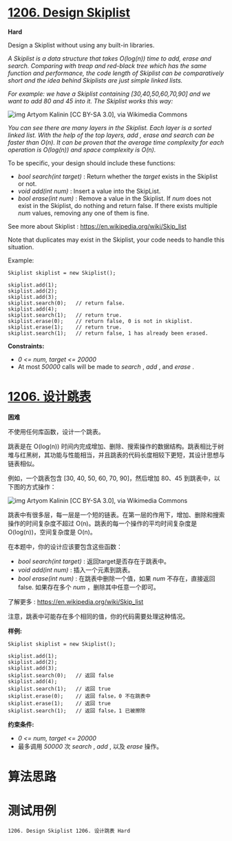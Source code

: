 # [1206. Design Skiplist][enTitle]

**Hard**

Design a Skiplist without using any built-in libraries.

 *A Skiplist is a data structure that takes O(log(n)) time to add, erase and search. Comparing with treap and red-black tree which has the same function and performance, the code length of Skiplist can be comparatively short and the idea behind Skiplists are just simple linked lists.* 

 *For example: we have a Skiplist containing [30,40,50,60,70,90] and we want to add 80 and 45 into it. The Skiplist works this way:* 

![img](https://assets.leetcode.com/uploads/2019/09/27/1506_skiplist.gif) Artyom Kalinin [CC BY-SA 3.0], via Wikimedia Commons

 *You can see there are many layers in the Skiplist. Each layer is a sorted linked list. With the help of the top layers, add , erase and search can be faster than O(n). It can be proven that the average time complexity for each operation is O(log(n)) and space complexity is O(n).* 

To be specific, your design should include these functions:

-  *bool search(int target)*  : Return whether the  *target*  exists in the Skiplist or not. 
-  *void add(int num)* : Insert a value into the SkipList.  
-  *bool erase(int num)* : Remove a value in the Skiplist. If  *num*  does not exist in the Skiplist, do nothing and return false. If there exists multiple  *num*  values, removing any one of them is fine.

See more about Skiplist : https://en.wikipedia.org/wiki/Skip_list

Note that duplicates may exist in the Skiplist, your code needs to handle this situation.



Example:

```
Skiplist skiplist = new Skiplist();

skiplist.add(1);
skiplist.add(2);
skiplist.add(3);
skiplist.search(0);   // return false.
skiplist.add(4);
skiplist.search(1);   // return true.
skiplist.erase(0);    // return false, 0 is not in skiplist.
skiplist.erase(1);    // return true.
skiplist.search(1);   // return false, 1 has already been erased.
```



**Constraints:** 

-  *0 <= num, target <= 20000*  
- At most  *50000*  calls will be made to  *search* ,  *add* , and  *erase* .


# [1206. 设计跳表][cnTitle]

**困难**

不使用任何库函数，设计一个跳表。

跳表是在 O(log(n)) 时间内完成增加、删除、搜索操作的数据结构。跳表相比于树堆与红黑树，其功能与性能相当，并且跳表的代码长度相较下更短，其设计思想与链表相似。

例如，一个跳表包含 [30, 40, 50, 60, 70, 90]，然后增加 80、45 到跳表中，以下图的方式操作：

![img](https://assets.leetcode.com/uploads/2019/09/27/1506_skiplist.gif) Artyom Kalinin [CC BY-SA 3.0], via Wikimedia Commons

跳表中有很多层，每一层是一个短的链表。在第一层的作用下，增加、删除和搜索操作的时间复杂度不超过 O(n)。跳表的每一个操作的平均时间复杂度是 O(log(n))，空间复杂度是 O(n)。

在本题中，你的设计应该要包含这些函数：

-  *bool search(int target)*  : 返回target是否存在于跳表中。 
-  *void add(int num)* : 插入一个元素到跳表。 
-  *bool erase(int num)* : 在跳表中删除一个值，如果  *num*  不存在，直接返回false. 如果存在多个  *num*  ，删除其中任意一个即可。

了解更多 : https://en.wikipedia.org/wiki/Skip_list

注意，跳表中可能存在多个相同的值，你的代码需要处理这种情况。

**样例:** 

```
Skiplist skiplist = new Skiplist();

skiplist.add(1);
skiplist.add(2);
skiplist.add(3);
skiplist.search(0);   // 返回 false
skiplist.add(4);
skiplist.search(1);   // 返回 true
skiplist.erase(0);    // 返回 false，0 不在跳表中
skiplist.erase(1);    // 返回 true
skiplist.search(1);   // 返回 false，1 已被擦除

```

**约束条件:** 

-  *0 <= num, target <= 20000*  
- 最多调用  *50000*  次  *search* ,  *add* , 以及  *erase* 操作。




# 算法思路

# 测试用例
```
1206. Design Skiplist 1206. 设计跳表 Hard
```

[enTitle]: https://leetcode.com/problems/design-skiplist/
[cnTitle]: https://leetcode-cn.com/problems/design-skiplist/
